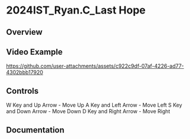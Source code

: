 # 2024IST_Ryan.C_Last Hope

## Overview



## Video Example

https://github.com/user-attachments/assets/c922c9df-07af-4226-ad77-4302bbb17920

## Controls

W Key and Up Arrow - Move Up
A Key and Left Arrow - Move Left
S Key and Down Arrow - Move Down
D Key and Right Arrow - Move Right

## Documentation
